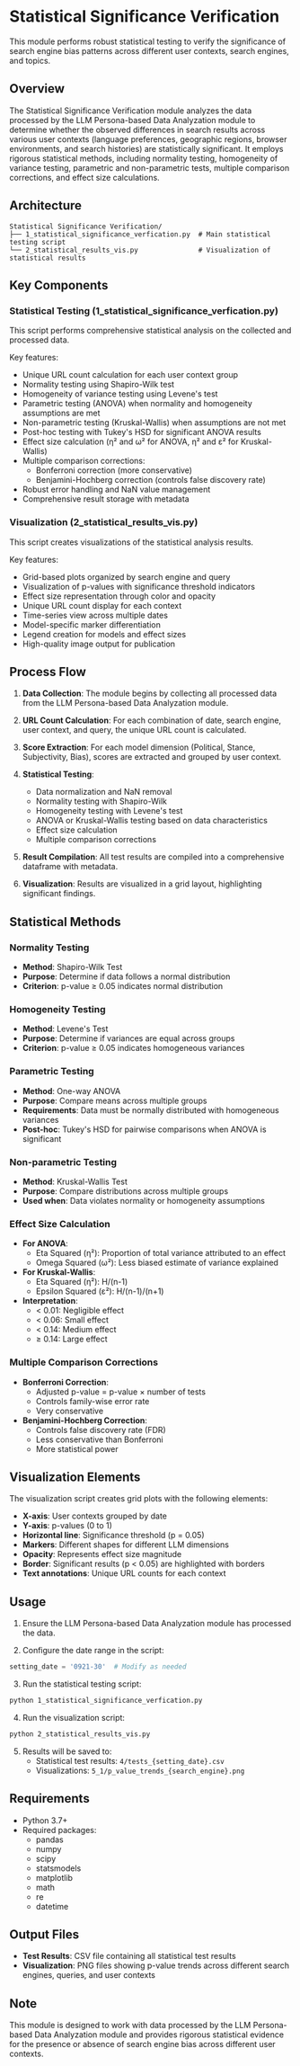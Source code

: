 # Statistical Significance Verification

This module performs robust statistical testing to verify the significance of search engine bias patterns across different user contexts, search engines, and topics.

## Overview

The Statistical Significance Verification module analyzes the data processed by the LLM Persona-based Data Analyzation module to determine whether the observed differences in search results across various user contexts (language preferences, geographic regions, browser environments, and search histories) are statistically significant. It employs rigorous statistical methods, including normality testing, homogeneity of variance testing, parametric and non-parametric tests, multiple comparison corrections, and effect size calculations.

## Architecture

```
Statistical Significance Verification/
├── 1_statistical_significance_verfication.py  # Main statistical testing script
└── 2_statistical_results_vis.py               # Visualization of statistical results
```

## Key Components

### Statistical Testing (1_statistical_significance_verfication.py)

This script performs comprehensive statistical analysis on the collected and processed data.

Key features:
- Unique URL count calculation for each user context group
- Normality testing using Shapiro-Wilk test
- Homogeneity of variance testing using Levene's test
- Parametric testing (ANOVA) when normality and homogeneity assumptions are met
- Non-parametric testing (Kruskal-Wallis) when assumptions are not met
- Post-hoc testing with Tukey's HSD for significant ANOVA results
- Effect size calculation (η² and ω² for ANOVA, η² and ε² for Kruskal-Wallis)
- Multiple comparison corrections:
  - Bonferroni correction (more conservative)
  - Benjamini-Hochberg correction (controls false discovery rate)
- Robust error handling and NaN value management
- Comprehensive result storage with metadata

### Visualization (2_statistical_results_vis.py)

This script creates visualizations of the statistical analysis results.

Key features:
- Grid-based plots organized by search engine and query
- Visualization of p-values with significance threshold indicators
- Effect size representation through color and opacity
- Unique URL count display for each context
- Time-series view across multiple dates
- Model-specific marker differentiation
- Legend creation for models and effect sizes
- High-quality image output for publication

## Process Flow

1. **Data Collection**: The module begins by collecting all processed data from the LLM Persona-based Data Analyzation module.

2. **URL Count Calculation**: For each combination of date, search engine, user context, and query, the unique URL count is calculated.

3. **Score Extraction**: For each model dimension (Political, Stance, Subjectivity, Bias), scores are extracted and grouped by user context.

4. **Statistical Testing**:
   - Data normalization and NaN removal
   - Normality testing with Shapiro-Wilk
   - Homogeneity testing with Levene's test
   - ANOVA or Kruskal-Wallis testing based on data characteristics
   - Effect size calculation
   - Multiple comparison corrections

5. **Result Compilation**: All test results are compiled into a comprehensive dataframe with metadata.

6. **Visualization**: Results are visualized in a grid layout, highlighting significant findings.

## Statistical Methods

### Normality Testing
- **Method**: Shapiro-Wilk Test
- **Purpose**: Determine if data follows a normal distribution
- **Criterion**: p-value ≥ 0.05 indicates normal distribution

### Homogeneity Testing
- **Method**: Levene's Test
- **Purpose**: Determine if variances are equal across groups
- **Criterion**: p-value ≥ 0.05 indicates homogeneous variances

### Parametric Testing
- **Method**: One-way ANOVA
- **Purpose**: Compare means across multiple groups
- **Requirements**: Data must be normally distributed with homogeneous variances
- **Post-hoc**: Tukey's HSD for pairwise comparisons when ANOVA is significant

### Non-parametric Testing
- **Method**: Kruskal-Wallis Test
- **Purpose**: Compare distributions across multiple groups
- **Used when**: Data violates normality or homogeneity assumptions

### Effect Size Calculation
- **For ANOVA**:
  - Eta Squared (η²): Proportion of total variance attributed to an effect
  - Omega Squared (ω²): Less biased estimate of variance explained
- **For Kruskal-Wallis**:
  - Eta Squared (η²): H/(n-1)
  - Epsilon Squared (ε²): H/(n-1)/(n+1)
- **Interpretation**:
  - < 0.01: Negligible effect
  - < 0.06: Small effect
  - < 0.14: Medium effect
  - ≥ 0.14: Large effect

### Multiple Comparison Corrections
- **Bonferroni Correction**:
  - Adjusted p-value = p-value × number of tests
  - Controls family-wise error rate
  - Very conservative
- **Benjamini-Hochberg Correction**:
  - Controls false discovery rate (FDR)
  - Less conservative than Bonferroni
  - More statistical power

## Visualization Elements

The visualization script creates grid plots with the following elements:
- **X-axis**: User contexts grouped by date
- **Y-axis**: p-values (0 to 1)
- **Horizontal line**: Significance threshold (p = 0.05)
- **Markers**: Different shapes for different LLM dimensions
- **Opacity**: Represents effect size magnitude
- **Border**: Significant results (p < 0.05) are highlighted with borders
- **Text annotations**: Unique URL counts for each context

## Usage

1. Ensure the LLM Persona-based Data Analyzation module has processed the data.

2. Configure the date range in the script:
```python
setting_date = '0921-30'  # Modify as needed
```

3. Run the statistical testing script:
```bash
python 1_statistical_significance_verfication.py
```

4. Run the visualization script:
```bash
python 2_statistical_results_vis.py
```

5. Results will be saved to:
   - Statistical test results: `4/tests_{setting_date}.csv`
   - Visualizations: `5_1/p_value_trends_{search_engine}.png`

## Requirements

- Python 3.7+
- Required packages:
  - pandas
  - numpy
  - scipy
  - statsmodels
  - matplotlib
  - math
  - re
  - datetime

## Output Files

- **Test Results**: CSV file containing all statistical test results
- **Visualization**: PNG files showing p-value trends across different search engines, queries, and user contexts

## Note

This module is designed to work with data processed by the LLM Persona-based Data Analyzation module and provides rigorous statistical evidence for the presence or absence of search engine bias across different user contexts.
